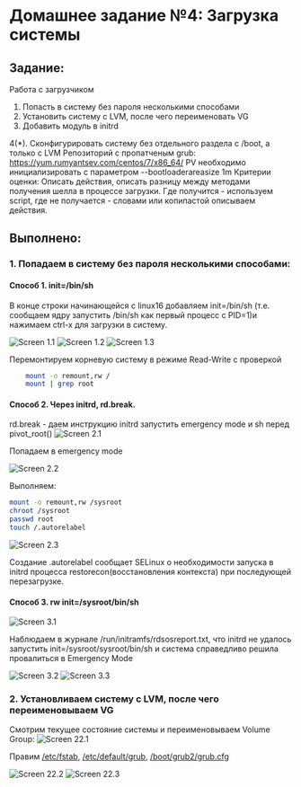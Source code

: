 # **Домашнее задание №4: Загрузка системы**

## **Задание:**
Работа с загрузчиком
1. Попасть в систему без пароля несколькими способами
2. Установить систему с LVM, после чего переименовать VG
3. Добавить модуль в initrd

4(*). Сконфигурировать систему без отдельного раздела с /boot, а только с LVM
Репозиторий с пропатченым grub: https://yum.rumyantsev.com/centos/7/x86_64/
PV необходимо инициализировать с параметром --bootloaderareasize 1m
Критерии оценки: Описать действия, описать разницу между методами получения шелла в процессе загрузки.
Где получится - используем script, где не получается - словами или копипастой описываем действия.

## **Выполнено:**

### 1. Попадаем в систему без пароля несколькими способами:

#### Способ 1. init=/bin/sh
В конце строки начинающейся с linux16 добавляем init=/bin/sh (т.е. сообщаем ядру запустить /bin/sh как первый процесс с PID=1)и нажимаем сtrl-x для загрузки в систему.

![Screen 1.1](./jpg/1.1.jpg)
![Screen 1.2](./jpg/1.2.jpg)
![Screen 1.3](./jpg/1.3.jpg)
    
Перемонтируем корневую систему в режиме Read-Write с проверкой
```bash
    mount -o remount,rw /
    mount | grep root
```

#### Способ 2. Через initrd, rd.break.
rd.break -  даем инструкцию initrd запустить emergency mode и sh перед pivot_root()
![Screen 2.1](./jpg/2.1.jpg)

Попадаем в emergency mode

![Screen 2.2](./jpg/2.2.jpg)

Выполняем:
```bash
mount -o remount,rw /sysroot
chroot /sysroot
passwd root
touch /.autorelabel
```
![Screen 2.3](./jpg/2.3.jpg)

Создание .autorelabel сообщает SELinux о необходимости запуска в initrd процесса restorecon(восстановления контекста) при последующей перезагрузке.


#### Способ 3. rw init=/sysroot/bin/sh

![Screen 3.1](./jpg/3.1.jpg)

Наблюдаем в журнале /run/initramfs/rdsosreport.txt, что initrd не удалось запустить init=/sysroot/sysroot/bin/sh и система справедливо решила провалиться в Emergency Mode

![Screen 3.2](./jpg/3.2.jpg)
![Screen 3.3](./jpg/3.3.jpg)


### 2. Установливаем систему с LVM, после чего переименовываем VG

Смотрим текущее состояние системы и переименовываем Volume Group:
![Screen 22.1](./jpg/22.1.jpg)

Правим [/etc/fstab](txt/fstab), [/etc/default/grub](txt/grub), [/boot/grub2/grub.cfg](txt/grub.cfg)

![Screen 22.2](./jpg/22.2.jpg)
![Screen 22.3](./jpg/22.3.jpg)